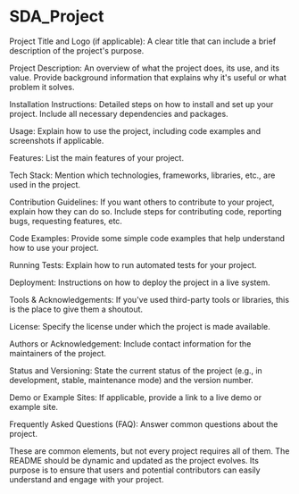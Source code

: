 # SDA_Project
Project Title and Logo (if applicable): A clear title that can include a brief description of the project's purpose.

Project Description: An overview of what the project does, its use, and its value. Provide background information that explains why it's useful or what problem it solves.

Installation Instructions: Detailed steps on how to install and set up your project. Include all necessary dependencies and packages.

Usage: Explain how to use the project, including code examples and screenshots if applicable.

Features: List the main features of your project.

Tech Stack: Mention which technologies, frameworks, libraries, etc., are used in the project.

Contribution Guidelines: If you want others to contribute to your project, explain how they can do so. Include steps for contributing code, reporting bugs, requesting features, etc.

Code Examples: Provide some simple code examples that help understand how to use your project.

Running Tests: Explain how to run automated tests for your project.

Deployment: Instructions on how to deploy the project in a live system.

Tools & Acknowledgements: If you've used third-party tools or libraries, this is the place to give them a shoutout.

License: Specify the license under which the project is made available.

Authors or Acknowledgement: Include contact information for the maintainers of the project.

Status and Versioning: State the current status of the project (e.g., in development, stable, maintenance mode) and the version number.

Demo or Example Sites: If applicable, provide a link to a live demo or example site.

Frequently Asked Questions (FAQ): Answer common questions about the project.

These are common elements, but not every project requires all of them. The README should be dynamic and updated as the project evolves. Its purpose is to ensure that users and potential contributors can easily understand and engage with your project.
